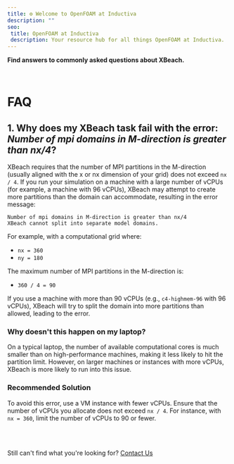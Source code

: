 ```yaml
---
title: ⚙️ Welcome to OpenFOAM at Inductiva
description: ""
seo:
 title: OpenFOAM at Inductiva
 description: Your resource hub for all things OpenFOAM at Inductiva.
---
```


**Find answers to commonly asked questions about XBeach.**

<br>

# FAQ

## 1. Why does my XBeach task fail with the error: *Number of mpi domains in M-direction is greater than nx/4*?
XBeach requires that the number of MPI partitions in the M-direction (usually aligned with the x or nx 
dimension of your grid) does not exceed `nx / 4`. If you run your simulation on a machine with a large 
number of vCPUs (for example, a machine with 96 vCPUs), XBeach may attempt to create more partitions 
than the domain can accommodate, resulting in the error message:

```
Number of mpi domains in M-direction is greater than nx/4
XBeach cannot split into separate model domains.
```

For example, with a computational grid where:
- `nx = 360`
- `ny = 180`

The maximum number of MPI partitions in the M-direction is:
- `360 / 4 = 90`

If you use a machine with more than 90 vCPUs (e.g., `c4-highmem-96` with 96 vCPUs), XBeach will try to split the domain into more partitions than allowed, leading to the error.

### Why doesn't this happen on my laptop?
On a typical laptop, the number of available computational cores is much smaller than on high-performance machines, making it less likely to hit the partition limit. However, on larger machines or instances with more vCPUs, XBeach is more likely to run into this issue.

### Recommended Solution
To avoid this error, use a VM instance with fewer vCPUs. Ensure that the number of vCPUs you allocate does not exceed `nx / 4`. For instance, with `nx = 360`, limit the number of vCPUs to 90 or fewer.

<br>
<br>

Still can't find what you're looking for? [Contact Us](mailto:support@inductiva.ai)
